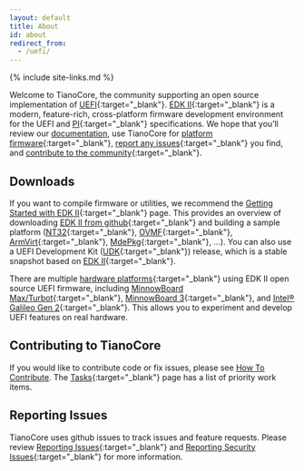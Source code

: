 ```yaml
---
layout: default
title: About
id: about
redirect_from:
  - /uefi/
---
```

{% include site-links.md %}

Welcome to TianoCore, the community supporting an open source implementation of [UEFI]({{wiki}}/UEFI){:target="_blank"}. [EDK II]({{wiki}}/EDK-II){:target="_blank"} is a modern, feature-rich, cross-platform firmware development environment for the UEFI and [PI]({{wiki}}/PI){:target="_blank"} specifications. We hope that you’ll review our [documentation]({{baseurl}}/docs), use TianoCore for [platform firmware]({{wiki}}/EDK-II-Platforms){:target="_blank"}, [report any issues]({{wiki}}/Reporting-Issues){:target="_blank"} you find, and [contribute to the community]({{wiki}}/How-To-Contribute){:target="_blank"}.

## Downloads
If you want to compile firmware or utilities, we recommend the [Getting Started with EDK II]({{wiki}}/Getting-Started-with-EDK-II){:target="_blank"} page. This provides an overview of downloading [EDK II from github]({{edk2github}}){:target="_blank"} and building a sample platform ([NT32]({{wiki}}/Nt32Pkg){:target="_blank"}, [OVMF]({{wiki}}/OVMF){:target="_blank"}, [ArmVirt]({{edk2github}}/tree/master/ArmVirtPkg){:target="_blank"}, [MdePkg]({{wiki}}/MdePkg){:target="_blank"}, ...). You can also use a UEFI Development Kit ([UDK]({{wiki}}/UDK){:target="_blank"}) release, which is a stable snapshot based on [EDK II]({{wiki}}/EDK-II){:target="_blank"}.
	
There are multiple [hardware platforms]({{wiki}}/EDK-II-Platforms){:target="_blank"} using EDK II open source UEFI firmware, including [MinnowBoard Max/Turbot]({{wiki}}/MinnowBoardMax){:target="_blank"}, [MinnowBoard 3]({{wiki}}/MinnowBoard-3){:target="_blank"}, and [Intel® Galileo Gen 2]({{wiki}}/Galileo){:target="_blank"}. This allows you to experiment and develop UEFI features on real hardware.

## Contributing to TianoCore
If you would like to contribute code or fix issues, please see [How To Contribute]({{baseurl}}/contrib). The [Tasks]({{wiki}}/Tasks){:target="_blank"} page has a list of priority work items.

## Reporting Issues
TianoCore uses github issues to track issues and feature requests. Please review [Reporting Issues]({{wiki}}/Reporting-Issues){:target="_blank"} and [Reporting Security Issues]({{wiki}}/Reporting-Security-Issues){:target="_blank"} for more information.
